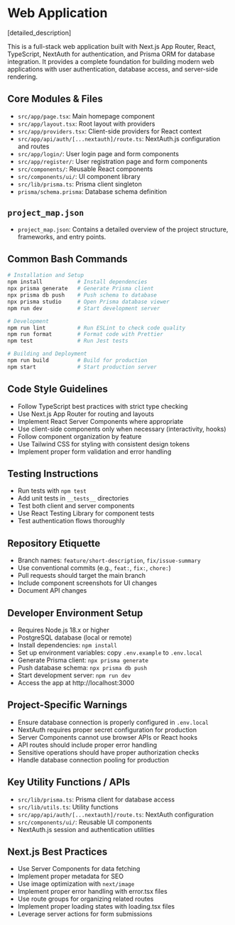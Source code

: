 # Web Application

[detailed_description]

This is a full-stack web application built with Next.js App Router, React, TypeScript, NextAuth for authentication, and Prisma ORM for database integration. It provides a complete foundation for building modern web applications with user authentication, database access, and server-side rendering.

## Core Modules & Files

- `src/app/page.tsx`: Main homepage component
- `src/app/layout.tsx`: Root layout with providers
- `src/app/providers.tsx`: Client-side providers for React context
- `src/app/api/auth/[...nextauth]/route.ts`: NextAuth.js configuration and routes
- `src/app/login/`: User login page and form components
- `src/app/register/`: User registration page and form components
- `src/components/`: Reusable React components
- `src/components/ui/`: UI component library
- `src/lib/prisma.ts`: Prisma client singleton
- `prisma/schema.prisma`: Database schema definition

## `project_map.json`

- `project_map.json`: Contains a detailed overview of the project structure, frameworks, and entry points.

## Common Bash Commands

```bash
# Installation and Setup
npm install           # Install dependencies
npx prisma generate   # Generate Prisma client
npx prisma db push    # Push schema to database
npx prisma studio     # Open Prisma database viewer
npm run dev           # Start development server

# Development
npm run lint          # Run ESLint to check code quality
npm run format        # Format code with Prettier
npm test              # Run Jest tests

# Building and Deployment
npm run build         # Build for production
npm start             # Start production server
```

## Code Style Guidelines

- Follow TypeScript best practices with strict type checking
- Use Next.js App Router for routing and layouts
- Implement React Server Components where appropriate
- Use client-side components only when necessary (interactivity, hooks)
- Follow component organization by feature
- Use Tailwind CSS for styling with consistent design tokens
- Implement proper form validation and error handling

## Testing Instructions

- Run tests with `npm test`
- Add unit tests in `__tests__` directories
- Test both client and server components
- Use React Testing Library for component tests
- Test authentication flows thoroughly

## Repository Etiquette

- Branch names: `feature/short-description`, `fix/issue-summary`
- Use conventional commits (e.g., `feat:`, `fix:`, `chore:`)
- Pull requests should target the main branch
- Include component screenshots for UI changes
- Document API changes

## Developer Environment Setup

- Requires Node.js 18.x or higher
- PostgreSQL database (local or remote)
- Install dependencies: `npm install`
- Set up environment variables: copy `.env.example` to `.env.local`
- Generate Prisma client: `npx prisma generate`
- Push database schema: `npx prisma db push`
- Start development server: `npm run dev`
- Access the app at http://localhost:3000

## Project-Specific Warnings

- Ensure database connection is properly configured in `.env.local`
- NextAuth requires proper secret configuration for production
- Server Components cannot use browser APIs or React hooks
- API routes should include proper error handling
- Sensitive operations should have proper authorization checks
- Handle database connection pooling for production

## Key Utility Functions / APIs

- `src/lib/prisma.ts`: Prisma client for database access
- `src/lib/utils.ts`: Utility functions
- `src/app/api/auth/[...nextauth]/route.ts`: NextAuth configuration
- `src/components/ui/`: Reusable UI components
- NextAuth.js session and authentication utilities

## Next.js Best Practices

- Use Server Components for data fetching
- Implement proper metadata for SEO
- Use image optimization with `next/image`
- Implement proper error handling with error.tsx files
- Use route groups for organizing related routes
- Implement proper loading states with loading.tsx files
- Leverage server actions for form submissions